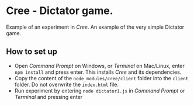 # Cree - Dictator game. 
Example of an experiment in *Cree*. An example of the very simple Dictator game.

## How to set up

-  Open *Command Prompt* on Windows, or *Terminal* on Mac/Linux, enter `npm install` and press enter. This installs *Cree* and its dependencies.
- Copy the content of the `node_modules/cree/client` folder into the `client` folder. Do not overwrite the `index.html` file.
- Run experiment by entering `node dictator1.js` in *Command Prompt* or *Terminal* and pressing enter